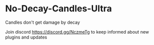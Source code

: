 # No-Decay-Candles-Ultra
Candles don't get damage by decay

Join discord https://discord.gg/NczmeTg to keep informed about new plugins and updates
